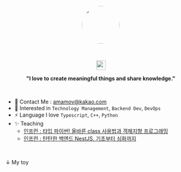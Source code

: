 <!-- ## Yoon - Sang Seok (amamov)

<br /> -->

<p align="center"><kbd><img src="https://img1.daumcdn.net/thumb/R1280x0/?scode=mtistory2&fname=https%3A%2F%2Fblog.kakaocdn.net%2Fdn%2FCoRwx%2Fbtq8RTT0dV4%2Fl8ShVrjKSDSaGGGrhNkudK%2Fimg.jpg" width="100px" height="auto" style="border-radius: 50%" /></kbd></center></p>

<br />

<p align="center">
<img src="https://media.giphy.com/media/hvRJCLFzcasrR4ia7z/giphy.gif" width="25px"> 
</p>

<p align="center">
<b> "I love to create meaningful things and share knowledge."</b> 
</p>

<br />

<!-- - 📝 My Resume : [Link]() -->
- 🌟   Contact Me : amamov@kakao.com
- 💫  Interested in `Technology Management`, `Backend Dev`, `DevOps`
-  ⚡️   Language I love `Typescript`, `C++`, `Python`
- ✨   Teaching
   - [인프런 : 타입 파이썬! 올바른 class 사용법과 객체지향 프로그래밍](https://www.inflearn.com/course/%ED%83%80%EC%9E%85-%ED%8C%8C%EC%9D%B4%EC%8D%AC)
   - [인프런 : 탄탄한 백엔드 NestJS, 기초부터 심화까지](https://www.inflearn.com/course/탄탄한-백엔드-네스트?inst=798f440e)
<!--    - [인프런 : 파이썬 동시성 프로그래밍으로 데이터 수집부터 웹 개발까지 : FastAPI, MongoDB, Coroutine]() -->

<br>



↓ My toy
